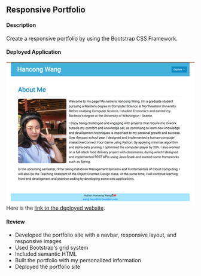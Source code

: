 ## Responsive Portfolio
#### Description
Create a responsive portfolio by using the Bootstrap CSS Framework.
#### Deployed Application
![Portfolio Page](Assets/Images/page.png)
Here is the [link to the deployed website](https://herita7171.github.io/Herita7171/Responsive_Portfolio/Develop/page/).
#### Review
* Developed the portfolio site with a navbar, responsive layout, and responsive images
* Used Bootstrap's grid system
* Included semantic HTML
* Built the portfolio with my personalized information
* Deployed the portfolio site